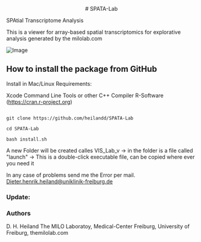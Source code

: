 <p align="center">
# SPATA-Lab 
<p
   
# SPAtial Transcriptome Analysis 


This is a viewer for array-based spatial transcriptomics for explorative analysis generated by the milolab.com

![Image](https://github.com/heilandd/SPATA-Lab/blob/master/SPATA.png)







## How to install the package from GitHub

Install in Mac/Linux
Requirements: 

Xcode Command Line Tools or other C++ Compiler
R-Software (https://cran.r-project.org)

```

git clone https://github.com/heilandd/SPATA-Lab

cd SPATA-Lab

bash install.sh

```
A new Folder will be created calles VIS_Lab_v
-> in the folder is a file called "launch"
-> This is a double-click executable file, can be copied where ever you need it

In any case of problems send me the Error per mail.
Dieter.henrik.heiland@uniklinik-freiburg.de


### Update:




### Authors

D. H. Heiland  The MILO Laboratoy, Medical-Center Freiburg, University of Freiburg, themilolab.com
